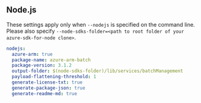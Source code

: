 ## Node.js

These settings apply only when `--nodejs` is specified on the command line.
Please also specify `--node-sdks-folder=<path to root folder of your azure-sdk-for-node clone>`.

``` yaml $(nodejs)
nodejs:
  azure-arm: true
  package-name: azure-arm-batch
  package-version: 3.1.2
  output-folder: $(node-sdks-folder)/lib/services/batchManagement
  payload-flattening-threshold: 1
  generate-license-txt: true
  generate-package-json: true
  generate-readme-md: true
```
